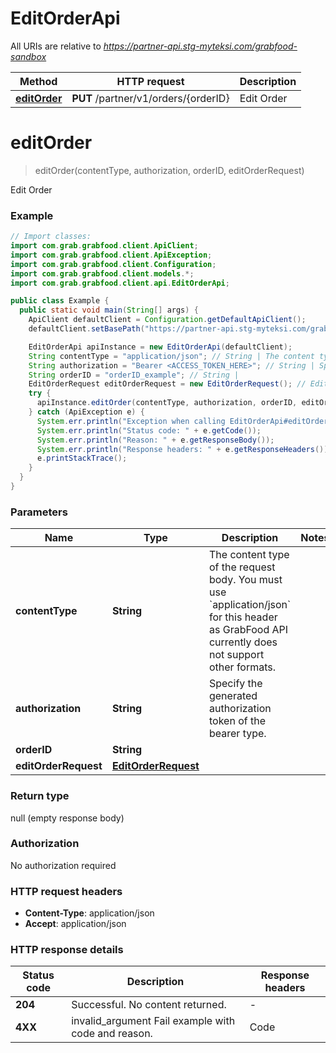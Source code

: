 # EditOrderApi

All URIs are relative to *https://partner-api.stg-myteksi.com/grabfood-sandbox*

| Method | HTTP request | Description |
|------------- | ------------- | -------------|
| [**editOrder**](EditOrderApi.md#editOrder) | **PUT** /partner/v1/orders/{orderID} | Edit Order |


<a id="editOrder"></a>
# **editOrder**
> editOrder(contentType, authorization, orderID, editOrderRequest)

Edit Order

### Example
```java
// Import classes:
import com.grab.grabfood.client.ApiClient;
import com.grab.grabfood.client.ApiException;
import com.grab.grabfood.client.Configuration;
import com.grab.grabfood.client.models.*;
import com.grab.grabfood.client.api.EditOrderApi;

public class Example {
  public static void main(String[] args) {
    ApiClient defaultClient = Configuration.getDefaultApiClient();
    defaultClient.setBasePath("https://partner-api.stg-myteksi.com/grabfood-sandbox");

    EditOrderApi apiInstance = new EditOrderApi(defaultClient);
    String contentType = "application/json"; // String | The content type of the request body. You must use `application/json` for this header as GrabFood API currently does not support other formats.
    String authorization = "Bearer <ACCESS_TOKEN_HERE>"; // String | Specify the generated authorization token of the bearer type.
    String orderID = "orderID_example"; // String | 
    EditOrderRequest editOrderRequest = new EditOrderRequest(); // EditOrderRequest | 
    try {
      apiInstance.editOrder(contentType, authorization, orderID, editOrderRequest);
    } catch (ApiException e) {
      System.err.println("Exception when calling EditOrderApi#editOrder");
      System.err.println("Status code: " + e.getCode());
      System.err.println("Reason: " + e.getResponseBody());
      System.err.println("Response headers: " + e.getResponseHeaders());
      e.printStackTrace();
    }
  }
}
```

### Parameters

| Name | Type | Description  | Notes |
|------------- | ------------- | ------------- | -------------|
| **contentType** | **String**| The content type of the request body. You must use &#x60;application/json&#x60; for this header as GrabFood API currently does not support other formats. | |
| **authorization** | **String**| Specify the generated authorization token of the bearer type. | |
| **orderID** | **String**|  | |
| **editOrderRequest** | [**EditOrderRequest**](EditOrderRequest.md)|  | |

### Return type

null (empty response body)

### Authorization

No authorization required

### HTTP request headers

 - **Content-Type**: application/json
 - **Accept**: application/json

### HTTP response details
| Status code | Description | Response headers |
|-------------|-------------|------------------|
| **204** | Successful. No content returned. |  -  |
| **4XX** | invalid_argument Fail example with code and reason. | Code | Reason | Message | | ------| ------| ------ | | 400 | invalid_argument | nothing changed | | 400 | invalid_argument | can&#39;t remove all items | | 404 | not_found | order detail abnormal | | 403 | forbidden | not editable | | 400 | invalid_argument | recalculate failed | | 400 | invalid_argument| submit edit failed | | 404 | not_found | get merchant failed | | 400 | invalid_argument | exceed basket limit | | 400 | invalid_argument | exceed price increase limit | | 400 | invalid_argument | negative weight | | 400 | invalid_argument | parameters must include all items | | 400 | invalid_argument | fraud check error | | 400  | invalid_argument | externalItemID not supported for this status | | 400 | invalid_argument | externalItemID inactive or out of selling time | | 400 | invalid_argument | added item invalid |  |  -  |

